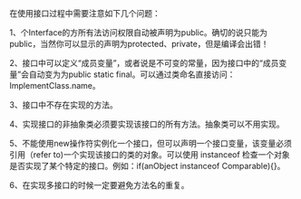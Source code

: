 在使用接口过程中需要注意如下几个问题：

1、个Interface的方所有法访问权限自动被声明为public。确切的说只能为public，当然你可以显示的声明为protected、private，但是编译会出错！

2、接口中可以定义“成员变量”，或者说是不可变的常量，因为接口中的“成员变量”会自动变为为public static final。可以通过类命名直接访问：ImplementClass.name。

3、接口中不存在实现的方法。

4、实现接口的非抽象类必须要实现该接口的所有方法。抽象类可以不用实现。

5、不能使用new操作符实例化一个接口，但可以声明一个接口变量，该变量必须引用（refer to\)一个实现该接口的类的对象。可以使用 instanceof 检查一个对象是否实现了某个特定的接口。例如：if\(anObject instanceof Comparable\){}。

6、在实现多接口的时候一定要避免方法名的重复。

